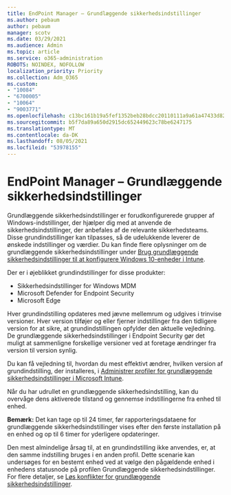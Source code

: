 ```yaml
---
title: EndPoint Manager – Grundlæggende sikkerhedsindstillinger
ms.author: pebaum
author: pebaum
manager: scotv
ms.date: 03/29/2021
ms.audience: Admin
ms.topic: article
ms.service: o365-administration
ROBOTS: NOINDEX, NOFOLLOW
localization_priority: Priority
ms.collection: Adm_O365
ms.custom:
- "10084"
- "6700005"
- "10064"
- "9003771"
ms.openlocfilehash: c13bc161b19a5fef1352beb28bdcc20110111a9a61a47433d82e1e69aff7f88d
ms.sourcegitcommit: b5f7da89a650d2915dc652449623c78be6247175
ms.translationtype: MT
ms.contentlocale: da-DK
ms.lasthandoff: 08/05/2021
ms.locfileid: "53978155"
---
```

# <a name="endpoint-manager---security-baselines"></a>EndPoint Manager – Grundlæggende sikkerhedsindstillinger

Grundlæggende sikkerhedsindstillinger er forudkonfigurerede grupper af Windows-indstillinger, der hjælper dig med at anvende de sikkerhedsindstillinger, der anbefales af de relevante sikkerhedsteams. Disse grundindstillinger kan tilpasses, så de udelukkende leverer de ønskede indstillinger og værdier. Du kan finde flere oplysninger om de grundlæggende sikkerhedsindstillinger under [Brug grundlæggende sikkerhedsindstillinger til at konfigurere Windows 10-enheder i Intune](https://docs.microsoft.com/mem/intune/protect/security-baselines).

Der er i øjeblikket grundindstillinger for disse produkter:

- Sikkerhedsindstillinger for Windows MDM
- Microsoft Defender for Endpoint Security
- Microsoft Edge

Hver grundindstilling opdateres med jævne mellemrum og udgives i trinvise versioner. Hver version tilføjer og eller fjerner indstillinger fra den tidligere version for at sikre, at grundindstillingen opfylder den aktuelle vejledning. De grundlæggende sikkerhedsindstillinger i Endpoint Security gør det muligt at sammenligne forskellige versioner ved at foretage ændringer fra version til version synlig. 

Du kan få vejledning til, hvordan du mest effektivt ændrer, hvilken version af grundindstilling, der installeres, i [Administrer profiler for grundlæggende sikkerhedsindstillinger i Microsoft Intune](https://docs.microsoft.com/mem/intune/protect/security-baselines-configure).

Når du har udrullet en grundlæggende sikkerhedsindstilling, kan du overvåge dens aktiverede tilstand og gennemse indstillingerne fra enhed til enhed.

**Bemærk:** Det kan tage op til 24 timer, før rapporteringsdataene for grundlæggende sikkerhedsindstillinger vises efter den første installation på en enhed og op til 6 timer for yderligere opdateringer. 

Den mest almindelige årsag til, at en grundindstilling ikke anvendes, er, at den samme indstilling bruges i en anden profil. Dette scenarie kan undersøges for en bestemt enhed ved at vælge den pågældende enhed i enhedens statusnode på profilen Grundlæggende sikkerhedsindstillinger. For flere detaljer, se [Løs konflikter for grundlæggende sikkerhedsindstillinger](https://docs.microsoft.com/mem/intune/protect/security-baselines-monitor#resolve-conflicts-for-security-baselines).